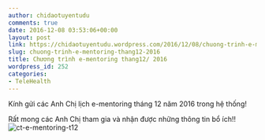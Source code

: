```yaml
---
author: chidaotuyentudu
comments: true
date: 2016-12-08 03:53:06+00:00
layout: post
link: https://chidaotuyentudu.wordpress.com/2016/12/08/chuong-trinh-e-mentoring-thang12-2016/
slug: chuong-trinh-e-mentoring-thang12-2016
title: Chương trình e-mentoring thang12/ 2016
wordpress_id: 252
categories:
- TeleHealth
---
```


Kính gửi các Anh Chị lịch e-mentoring tháng 12 năm 2016 trong hệ thống!

Rất mong các Anh Chị tham gia và nhận được những thông tin bổ ích!!![![ct-e-mentoring-t12](https://chidaotuyentudu.files.wordpress.com/2016/12/ct-e-mentoring-t12.png?w=220)](https://chidaotuyentudu.files.wordpress.com/2016/12/ct-e-mentoring-t12.png)
